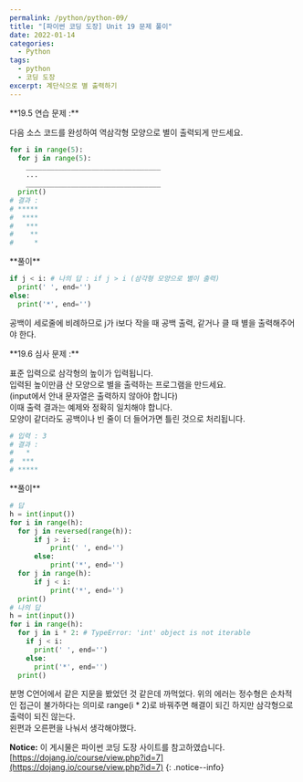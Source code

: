 ```yaml
---
permalink: /python/python-09/
title: "[파이썬 코딩 도장] Unit 19 문제 풀이"
date: 2022-01-14
categories:
  - Python
tags:
  - python
  - 코딩 도장
excerpt: 계단식으로 별 출력하기
---
```


<div class="notice--danger" markdown="1">
**19.5 연습 문제 :**

다음 소스 코드를 완성하여 역삼각형 모양으로 별이 출력되게 만드세요.

```python
for i in range(5):
  for j in range(5):
    _________________________________
    ...
    _________________________________
  print()
# 결과 : 
# *****
#  ****
#   ***
#    **
#     *
```
</div>

<div class="notice" markdown="1">
**풀이**

```python
if j < i: # 나의 답 : if j > i (삼각형 모양으로 별이 출력)
  print(' ', end='')
else:
  print('*', end='')
```
공백이 세로줄에 비례하므로 j가 i보다 작을 때 공백 출력, 같거나 클 때 별을 출력해주어야 한다.
</div>

<div class="notice--danger" markdown="1">
**19.6 심사 문제 :**

표준 입력으로 삼각형의 높이가 입력됩니다.<br>
입력된 높이만큼 산 모양으로 별을 출력하는 프로그램을 만드세요.<br>
(input에서 안내 문자열은 출력하지 않아야 합니다)<br>
이때 출력 결과는 예제와 정확히 일치해야 합니다.<br>
모양이 같더라도 공백이나 빈 줄이 더 들어가면 틀린 것으로 처리됩니다.

```python
# 입력 : 3
# 결과 : 
#   *
#  ***
# *****
```
</div>

<div class="notice" markdown="1">
**풀이**

```python
# 답
h = int(input())
for i in range(h):
  for j in reversed(range(h)):
      if j > i:
          print(' ', end='')
      else:
          print('*', end='')
  for j in range(h):
      if j < i:
          print('*', end='')
  print()
# 나의 답
h = int(input())
for i in range(h):
  for j in i * 2: # TypeError: 'int' object is not iterable
    if j < i:
      print(' ', end='')
    else:
      print('*', end='')
  print()
```
분명 C언어에서 같은 지문을 봤었던 것 같은데 까먹었다. 위의 에러는 정수형은 순차적인 접근이 불가하다는 의미로 range(i * 2)로 바꿔주면 해결이 되긴 하지만 삼각형으로 출력이 되진 않는다.<br>
왼편과 오른편을 나눠서 생각해야했다.
</div>

**Notice:** 이 게시물은 파이썬 코딩 도장 사이트를 참고하였습니다.
[https://dojang.io/course/view.php?id=7](https://dojang.io/course/view.php?id=7)
{: .notice--info}